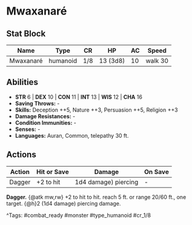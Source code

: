 # Mwaxanaré

## Stat Block

| Name | Type | CR | HP | AC | Speed |
|------|------|----|----|----|-------|
| Mwaxanaré | humanoid | 1/8 | 13 (3d8) | 10 | walk 30 |

## Abilities

- **STR** 6 | **DEX** 10 | **CON** 11 | **INT** 13 | **WIS** 12 | **CHA** 16
- **Saving Throws:** -  
- **Skills:** Deception ++5, Nature ++3, Persuasion ++5, Religion ++3  
- **Damage Resistances:** -  
- **Condition Immunities:** -  
- **Senses:** -  
- **Languages:** Auran, Common, telepathy 30 ft.


## Actions

| Action | Hit or Save | Damage | On Save |
|--------|--------------|--------|----------|
| Dagger | +2 to hit | 1d4 damage) piercing | - |

**Dagger.** {@atk mw,rw} +2 to hit to hit. reach 5 ft. or range 20/60 ft., one target. {@h}2 (1d4 damage) piercing damage.


^Tags: #combat_ready #monster #type_humanoid #cr_1/8